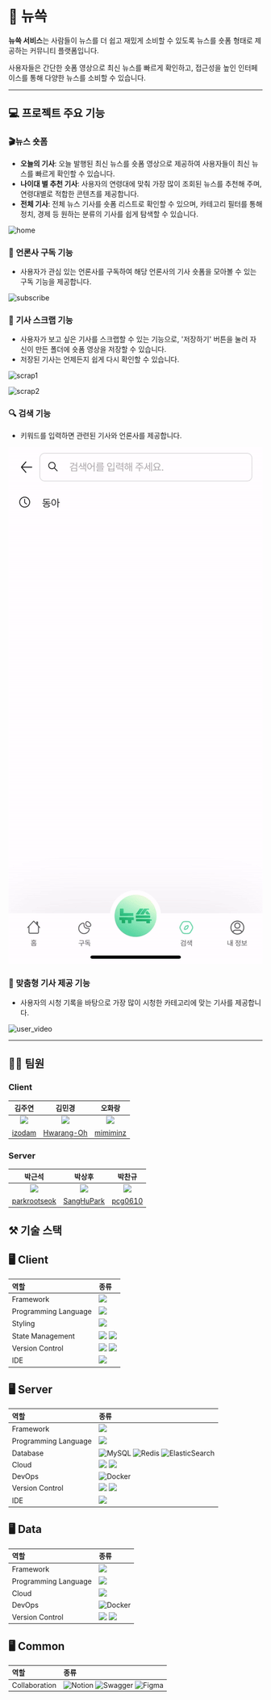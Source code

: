 # 📰 뉴쓱 

**뉴쓱 서비스**는 사람들이 뉴스를 더 쉽고 재밌게 소비할 수 있도록 뉴스를 숏폼 형태로 제공하는 커뮤니티 플랫폼입니다.

사용자들은 간단한 숏폼 영상으로 최신 뉴스를 빠르게 확인하고, 접근성을 높인 인터페이스를 통해 다양한 뉴스를 소비할 수 있습니다.

<!-- <img width="1000" alt="image" src="./asset/main.PNG"> -->

---

## 💻 프로젝트 주요 기능

### 🎬**뉴스 숏폼**

- **오늘의 기사**: 오늘 발행된 최신 뉴스를 숏폼 영상으로 제공하여 사용자들이 최신 뉴스를 빠르게 확인할 수 있습니다.
- **나이대 별 추천 기사**: 사용자의 연령대에 맞춰 가장 많이 조회된 뉴스를 추천해 주며, 연령대별로 적합한 콘텐츠를 제공합니다.
- **전체 기사**: 전체 뉴스 기사를 숏폼 리스트로 확인할 수 있으며, 카테고리 필터를 통해 정치, 경제 등 원하는 분류의 기사를 쉽게 탐색할 수 있습니다.

![home](./etc/asset/home.gif)

### 💼 **언론사 구독 기능**

- 사용자가 관심 있는 언론사를 구독하여 해당 언론사의 기사 숏폼을 모아볼 수 있는 구독 기능을 제공합니다.

![subscribe](./etc/asset/subscribe.gif)

### 📂 **기사 스크랩 기능**

- 사용자가 보고 싶은 기사를 스크랩할 수 있는 기능으로, '저장하기' 버튼을 눌러 자신이 만든 폴더에 숏폼 영상을 저장할 수 있습니다. 
- 저장된 기사는 언제든지 쉽게 다시 확인할 수 있습니다.

![scrap1](./etc/asset/scrap1.gif)

![scrap2](./etc/asset/scrap2.gif)



### 🔍 **검색 기능**

- 키워드를 입력하면 관련된 기사와 언론사를 제공합니다.

![search](./etc/asset/search.gif)


### 🎯 **맞춤형 기사 제공 기능**

- 사용자의 시청 기록을 바탕으로 가장 많이 시청한 카테고리에 맞는 기사를 제공합니다.

![user_video](./etc/asset/user_video.gif)


---

## 🧑🏻 팀원

### Client
|김주연|김민경|오화랑|
| :-: | :-: | :-: |
<a href="https://github.com/izodam"><img src="https://avatars.githubusercontent.com/izodam" width=160/></a> | <a href="https://github.com/mkkim68"><img src="https://avatars.githubusercontent.com/mkkim68" width=160/></a> | <a href="https://github.com/Hwarang-Oh"><img src="https://avatars.githubusercontent.com/Hwarang-Oh" width=160/></a> |
|[izodam](https://github.com/izodam)|[Hwarang-Oh](https://github.com/mkkim68)|[mimiminz](https://github.com/Hwarang-Oh)|

### Server
|박근석|박상후|박찬규|
| :-: | :-: | :-: |
<a href="https://github.com/parkrootseok"><img src="https://avatars.githubusercontent.com/parkrootseok" width=160/></a> | <a href="https://github.com/SangHuPark"><img src="https://avatars.githubusercontent.com/SangHuPark" width=160/></a> | <a href="https://github.com/pcg0610"><img src="https://avatars.githubusercontent.com/pcg0610" width=160/></a> |
[parkrootseok](https://github.com/parkrootseok)|[SangHuPark](https://github.com/SangHuPark)|[pcg0610](https://github.com/pcg0610)

## ⚒️ 기술 스택

## 🖥️ Client
|역할|종류|
|:-|:-|
|Framework|	<img src="https://img.shields.io/badge/react-61DAFB?style=for-the-badge&logo=react&logoColor=black"> |
|Programming Language| <img src="https://img.shields.io/badge/typescript-3178C6?style=for-the-badge&logo=typescript&logoColor=white"/> |
|Styling| <img src="https://img.shields.io/badge/styled%20components-DB7093?style=for-the-badge&logo=styledcomponents&logoColor=white">|
|State Management| <img src="https://img.shields.io/badge/react%20query-FF4154?style=for-the-badge&logo=reactquery&logoColor=white"> <img src="https://img.shields.io/badge/redux-764ABC?style=for-the-badge&logo=redux&logoColor=white">|
|Version Control|	<img src="https://img.shields.io/badge/git-F05032?style=for-the-badge&logo=git&logoColor=white"/> <img src="https://img.shields.io/badge/gitLAB-fc6d26?style=for-the-badge&logo=gitlab&logoColor=white"/> |
|IDE| <img src="https://img.shields.io/badge/Visual%20Studio%20Code-0078d7.svg?style=for-the-badge&logo=visualstudiocode&logoColor=white"/> |

## 🖥️ Server
|역할|종류|
|:-|:-|
|Framework|	<img src="https://img.shields.io/badge/SpringBoot-6DB33F?style=for-the-badge&logo=SpringBoot&logoColor=white"/> 
|Programming Language| <img src="https://img.shields.io/badge/java-%23ED8B00.svg?style=for-the-badge&logo=openjdk&logoColor=white"/>|
|Database|  <img src="https://img.shields.io/badge/mysql-005C84?style=for-the-badge&logo=mysql&logoColor=white" alt="MySQL"/> <img src="https://img.shields.io/badge/redis-FF4438?style=for-the-badge&logo=redis&logoColor=white" alt="Redis"/> <img src="https://img.shields.io/badge/elasticsearch-005571?style=for-the-badge&logo=elasticsearch&logoColor=white" alt="ElasticSearch"/> |
|Cloud| <img src="https://img.shields.io/badge/Amazon%20EC2-FF9900?style=for-the-badge&logo=Amazon%20EC2&logoColor=white"> <img src="https://img.shields.io/badge/Amazon%20S3-569A31?style=for-the-badge&logo=Amazon%20S3&logoColor=white"> | 
|DevOps| <img src="https://img.shields.io/badge/Docker-2496ED?style=for-the-badge&logo=Docker&logoColor=white" alt="Docker"/> | | 
|Version Control|	<img src="https://img.shields.io/badge/git-F05032?style=for-the-badge&logo=git&logoColor=white"/> <img src="https://img.shields.io/badge/gitLAB-fc6d26?style=for-the-badge&logo=gitlab&logoColor=white"/> |
|IDE| <img src="https://img.shields.io/badge/IntelliJIDEA-000000.svg?style=for-the-badge&logo=intellij-idea&logoColor=white"/> 

## 🖥️ Data
|역할|종류|
|:-|:-|
|Framework|	<img src="https://img.shields.io/badge/fastapi-009688?style=for-the-badge&logo=fastapi&logoColor=white"/> 
|Programming Language| <img src="https://img.shields.io/badge/python-3776AB.svg?style=for-the-badge&logo=python&logoColor=white"/>|
|Cloud| <img src="https://img.shields.io/badge/Amazon%20EC2-FF9900?style=for-the-badge&logo=Amazon%20EC2&logoColor=white"> | 
|DevOps| <img src="https://img.shields.io/badge/Docker-2496ED?style=for-the-badge&logo=Docker&logoColor=white" alt="Docker"/> | | 
|Version Control|	<img src="https://img.shields.io/badge/git-F05032?style=for-the-badge&logo=git&logoColor=white"/> <img src="https://img.shields.io/badge/gitLAB-fc6d26?style=for-the-badge&logo=gitlab&logoColor=white"/> |

## 🖥️ Common
|역할|종류|
|:-|:-|
|Collaboration| <img src="https://img.shields.io/badge/notion-000000?style=for-the-badge&logo=notion&logoColor=white" alt="Notion"/> <img src="https://img.shields.io/badge/swagger-85EA2D?style=for-the-badge&logo=swagger&logoColor=black" alt="Swagger"/> <img src="https://img.shields.io/badge/figma-F24E1E?style=for-the-badge&logo=figma&logoColor=white" alt="Figma"/>|
